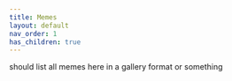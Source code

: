 ```yaml
---
title: Memes
layout: default
nav_order: 1
has_children: true
---
```


should list all memes here in a gallery format or something